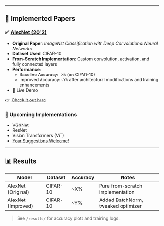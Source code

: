 
---

## 📌 Implemented Papers

### ✅ [AlexNet (2012)](https://papers.nips.cc/paper_files/paper/2012/file/c399862d3b9d6b76c8436e924a68c45b-Paper.pdf)
- **Original Paper**: *ImageNet Classification with Deep Convolutional Neural Networks*
- **Dataset Used**: CIFAR-10
- **From-Scratch Implementation**: Custom convolution, activation, and fully connected layers
- **Performance**:
  - Baseline Accuracy: `~X%` (on CIFAR-10)
  - Improved Accuracy: `~Y%` after architectural modifications and training enhancements
- 🚀 Live Demo

👉 [Check it out here](https://huggingface.co/spaces/Jagjeet2003/Modified_AlexNet)

### 🧪 Upcoming Implementations
- VGGNet
- ResNet
- Vision Transformers (ViT)
- [Your Suggestions Welcome!](#contributing)

---

## 📊 Results

| Model                | Dataset  | Accuracy | Notes                              |
|---------------------|----------|----------|------------------------------------|
| AlexNet (Original)  | CIFAR-10 | ~X%      | Pure from-scratch implementation   |
| AlexNet (Improved)  | CIFAR-10 | ~Y%      | Added BatchNorm, tweaked optimizer |

> See `/results/` for accuracy plots and training logs.
